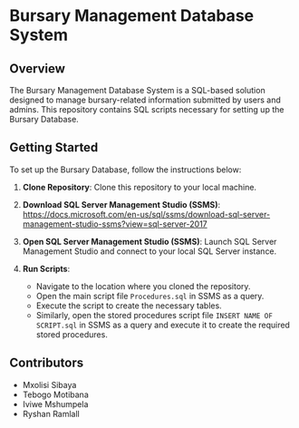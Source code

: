 
# Bursary Management Database System

## Overview
The Bursary Management Database System is a SQL-based solution designed to manage bursary-related information submitted by users and admins. This repository contains SQL scripts necessary for setting up the Bursary Database.

## Getting Started
To set up the Bursary Database, follow the instructions below:

1. **Clone Repository**: Clone this repository to your local machine.

2. **Download SQL Server Management Studio (SSMS)**:  https://docs.microsoft.com/en-us/sql/ssms/download-sql-server-management-studio-ssms?view=sql-server-2017


3. **Open SQL Server Management Studio (SSMS)**: Launch SQL Server Management Studio and connect to your local SQL Server instance.

4. **Run Scripts**:
    - Navigate to the location where you cloned the repository.
    - Open the main script file `Procedures.sql` in SSMS as a query.
    - Execute the script to create the necessary tables.
    - Similarly, open the stored procedures script file `INSERT NAME OF SCRIPT.sql` in SSMS as a query and execute it to create the required stored procedures.


## Contributors
- Mxolisi Sibaya
- Tebogo Motibana
- Iviwe Mshumpela
- Ryshan Ramlall 


